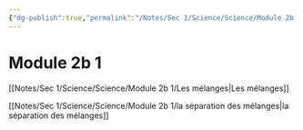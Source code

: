 ```yaml
---
{"dg-publish":true,"permalink":"/Notes/Sec 1/Science/Science/Module 2b 1/"}
---
```


# Module 2b 1

[[Notes/Sec 1/Science/Science/Module 2b 1/Les mélanges\|Les mélanges]]

[[Notes/Sec 1/Science/Science/Module 2b 1/la séparation des mélanges\|la séparation des mélanges]]
